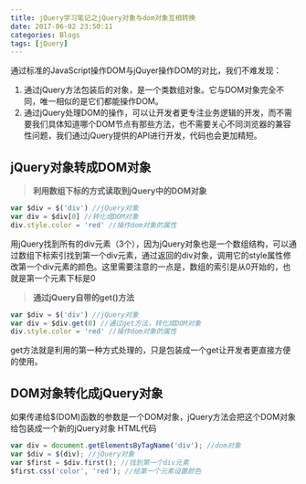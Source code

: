 ```yaml
---
title: jQuery学习笔记之jQuery对象与dom对象互相转换
date: 2017-06-02 23:50:11
categories: Blogs
tags: [jQuery]
---
```


通过标准的JavaScript操作DOM与jQuyer操作DOM的对比，我们不难发现：
1. 通过jQuery方法包装后的对象，是一个类数组对象。它与DOM对象完全不同，唯一相似的是它们都能操作DOM。
2. 通过jQuery处理DOM的操作，可以让开发者更专注业务逻辑的开发，而不需要我们具体知道哪个DOM节点有那些方法，也不需要关心不同浏览器的兼容性问题，我们通过jQuery提供的API进行开发，代码也会更加精短。

## jQuery对象转成DOM对象

> **利用数组下标的方式读取到jQuery中的DOM对象**

```javascript
var $div = $('div') //jQuery对象
var div = $div[0] //转化成DOM对象
div.style.color = 'red' //操作dom对象的属性
```

用jQuery找到所有的div元素（3个），因为jQuery对象也是一个数组结构，可以通过数组下标索引找到第一个div元素，通过返回的div对象，调用它的style属性修改第一个div元素的颜色。这里需要注意的一点是，数组的索引是从0开始的，也就是第一个元素下标是0

> **通过jQuery自带的get()方法**

```javascript
var $div = $('div') //jQuery对象
var div = $div.get(0) //通过get方法，转化成DOM对象
div.style.color = 'red' //操作dom对象的属性
```

get方法就是利用的第一种方式处理的，只是包装成一个get让开发者更直接方便的使用。

## DOM对象转化成jQuery对象

如果传递给$(DOM)函数的参数是一个DOM对象，jQuery方法会把这个DOM对象给包装成一个新的jQuery对象
HTML代码

```javascript
var div = document.getElementsByTagName('div'); //dom对象
var $div = $(div); //jQuery对象
var $first = $div.first(); //找到第一个div元素
$first.css('color', 'red'); //给第一个元素设置颜色
```